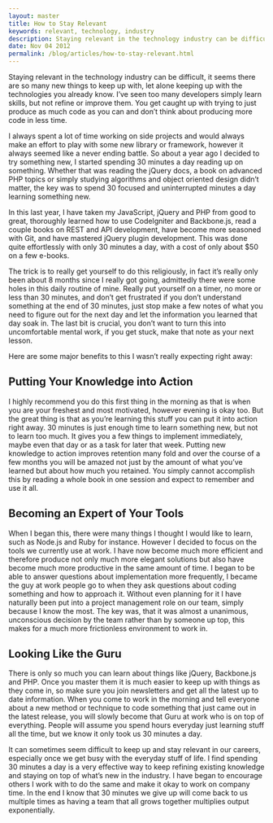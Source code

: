 ```yaml
---
layout: master
title: How to Stay Relevant
keywords: relevant, technology, industry
description: Staying relevant in the technology industry can be difficult, it seems there are so many new things to keep up with, let alone keeping up with the technologies you already know.
date: Nov 04 2012
permalink: /blog/articles/how-to-stay-relevant.html
---
```


Staying relevant in the technology industry can be difficult, it seems there are so many new things to keep up with, let alone keeping up with the technologies you already know. I’ve seen too many developers simply learn skills, but not refine or improve them. You get caught up with trying to just produce as much code as you can and don’t think about producing more code in less time.

I always spent a lot of time working on side projects and would always make an effort to play with some new library or framework, however it always seemed like a never ending battle. So about a year ago I decided to try something new, I started spending 30 minutes a day reading up on something. Whether that was reading the jQuery docs, a book on advanced PHP topics or simply studying algorithms and object oriented design didn’t matter, the key was to spend 30 focused and uninterrupted minutes a day learning something new.

In this last year, I have taken my JavaScript, jQuery and PHP from good to great, thoroughly learned how to use CodeIgniter and Backbone.js, read a couple books on REST and API development, have become more seasoned with Git, and have mastered jQuery plugin development. This was done quite effortlessly with only 30 minutes a day, with a cost of only about $50 on a few e-books.

The trick is to really get yourself to do this religiously, in fact it’s really only been about 8 months since I really got going, admittedly there were some holes in this daily routine of mine. Really put yourself on a timer, no more or less than 30 minutes, and don’t get frustrated if you don’t understand something at the end of 30 minutes, just stop make a few notes of what you need to figure out for the next day and let the information you learned that day soak in. The last bit is crucial, you don’t want to turn this into uncomfortable mental work, if you get stuck, make that note as your next lesson.

Here are some major benefits to this I wasn’t really expecting right away:

## Putting Your Knowledge into Action

I highly recommend you do this first thing in the morning as that is when you are your freshest and most motivated, however evening is okay too. But the great thing is that as you’re learning this stuff you can put it into action right away. 30 minutes is just enough time to learn something new, but not to learn too much. It gives you a few things to implement immediately, maybe even that day or as a task for later that week. Putting new knowledge to action improves retention many fold and over the course of a few months you will be amazed not just by the amount of what you’ve learned but about how much you retained. You simply cannot accomplish this by reading a whole book in one session and expect to remember and use it all.

## Becoming an Expert of Your Tools

When I began this, there were many things I thought I would like to learn, such as Node.js and Ruby for instance. However I decided to focus on the tools we currently use at work. I have now become much more efficient and therefore produce not only much more elegant solutions but also have become much more productive in the same amount of time. I began to be able to answer questions about implementation more frequently, I became the guy at work people go to when they ask questions about coding something and how to approach it. Without even planning for it I have naturally been put into a project management role on our team, simply because I know the most. The key was, that it was almost a unanimous, unconscious decision by the team rather than by someone up top, this makes for a much more frictionless environment to work in.

## Looking Like the Guru

There is only so much you can learn about things like jQuery, Backbone.js and PHP. Once you master them it is much easier to keep up with things as they come in, so make sure you join newsletters and get all the latest up to date information. When you come to work in the morning and tell everyone about a new method or technique to code something that just came out in the latest release, you will slowly become that Guru at work who is on top of everything. People will assume you spend hours everyday just learning stuff all the time, but we know it only took us 30 minutes a day.

It can sometimes seem difficult to keep up and stay relevant in our careers, especially once we get busy with the everyday stuff of life. I find spending 30 minutes a day is a very effective way to keep refining existing knowledge and staying on top of what’s new in the industry. I have began to encourage others I work with to do the same and make it okay to work on company time. In the end I know that 30 minutes we give up will come back to us multiple times as having a team that all grows together multiplies output exponentially.